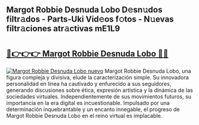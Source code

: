 ## Margot Robbie Desnuda Lobo D𝚎sn𝚞dos filtr𝚊dos - Parts-Uki Vid𝚎os f𝚘tos - N𝚞evas filtr𝚊ciones atr𝚊ctivas mE1L9

# <h2><a href="http://mb6qro.tromn.icu/?c=Margot+Robbie+Desnuda+Lobo">🔗👉👉👉 Margot Robbie Desnuda Lobo 🔗🔗</a></h2>

[![Margot Robbie Desnuda Lobo nuevo](https://i.imgur.com/pEAQMta.gif)](http://mb6qro.tromn.icu/?c=Margot+Robbie+Desnuda+Lobo)
Margot Robbie Desnuda Lobo, una figura compleja y divisiva, elude la caracterización simple. Su innovadora personalidad en línea ha cautivado y enfurecido a sus seguidores, generando discusiones sobre ética, expresión artística y la dinámica de las sociedades virtuales. Independientemente de sus movimientos futuros, su importancia en la era digital es incuestionable. Impulsado por una determinación inquebrantable y un encanto innegable, el progreso de Margot Robbie Desnuda Lobo en el reino virtual es implacable.
